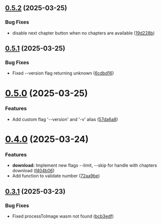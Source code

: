 ## [0.5.2](https://github.com/lucasfernandodev/dragoid/compare/v0.5.1...v0.5.2) (2025-03-25)


### Bug Fixes

* disable next chapter button when no chapters are available ([19d228b](https://github.com/lucasfernandodev/dragoid/commit/19d228bfc770d4d3394968433f041cda2315eaa7))



## [0.5.1](https://github.com/lucasfernandodev/dragoid/compare/v0.5.0...v0.5.1) (2025-03-25)


### Bug Fixes

* Fixed --version flag returning unknown ([6cdbd16](https://github.com/lucasfernandodev/dragoid/commit/6cdbd16591de2ba8b35ba8563e296f3ddfa5f740))



# [0.5.0](https://github.com/lucasfernandodev/dragoid/compare/v0.4.0...v0.5.0) (2025-03-25)


### Features

* Add custom flag '--version' and '-v' alias ([57da6a8](https://github.com/lucasfernandodev/dragoid/commit/57da6a8d8a8ff088524b252bb3f7cbd79f2be640))



# [0.4.0](https://github.com/lucasfernandodev/dragoid/compare/v0.3.1...v0.4.0) (2025-03-24)


### Features

* **download:** Implement new flags --limit, --skip for handle with chapters download ([f404b06](https://github.com/lucasfernandodev/dragoid/commit/f404b06fd4bea4ab419811d51b6b793e17363b6a))
* Add function to validate number ([72aa9be](https://github.com/lucasfernandodev/dragoid/commit/72aa9be44ea9e484d737e9106ddb9602bc4f89f7))



## [0.3.1](https://github.com/lucasfernandodev/dragoid/compare/v0.3.0...v0.3.1) (2025-03-23)


### Bug Fixes

* Fixed processToImage wasm not found ([bcb3edf](https://github.com/lucasfernandodev/dragoid/commit/bcb3edf35527b8bd4466480e5d7253932f8d77cf))



